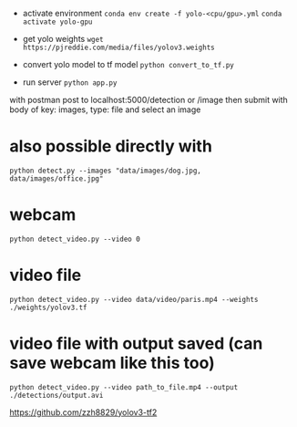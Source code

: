 - activate environment
`conda env create -f yolo-<cpu/gpu>.yml`
`conda activate yolo-gpu`

- get yolo weights
`wget https://pjreddie.com/media/files/yolov3.weights`

- convert yolo model to tf model
`python convert_to_tf.py`

- run server
`python app.py`

with postman
post to localhost:5000/detection or /image
then submit with body of
key: images, type: file
and select an image

# also possible directly with
`python detect.py --images "data/images/dog.jpg, data/images/office.jpg"`

# webcam
`python detect_video.py --video 0`

# video file
`python detect_video.py --video data/video/paris.mp4 --weights ./weights/yolov3.tf`

# video file with output saved (can save webcam like this too)
`python detect_video.py --video path_to_file.mp4 --output ./detections/output.avi`


https://github.com/zzh8829/yolov3-tf2

